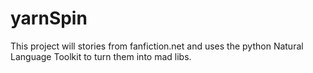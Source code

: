 # yarnSpin

This project will stories from fanfiction.net and uses the python Natural Language Toolkit to turn them into mad libs.
